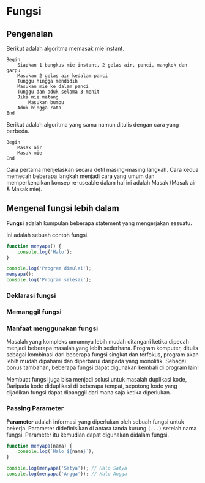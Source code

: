 # Fungsi

## Pengenalan

Berikut adalah algoritma memasak mie instant.

```text
Begin
    Siapkan 1 bungkus mie instant, 2 gelas air, panci, mangkok dan garpu
    Masukan 2 gelas air kedalam panci
    Tunggu hingga mendidih
    Masukan mie ke dalam panci
    Tunggu dan aduk selama 3 menit
    Jika mie matang
        Masukan bumbu
    Aduk hingga rata
End
```

Berikut adalah algoritma yang sama namun ditulis dengan cara yang berbeda.

```text
Begin
    Masak air
    Masak mie
End
```

Cara pertama menjelaskan secara detil masing-masing langkah. Cara kedua memecah beberapa langkah menjadi cara yang umum dan memperkenalkan konsep re-useable dalam hal ini adalah Masak (Masak air & Masak mie).

## Mengenal fungsi lebih dalam

**Fungsi** adalah kumpulan beberapa statement yang mengerjakan sesuatu.

Ini adalah sebuah contoh fungsi.

```js
function menyapa() {
    console.log('Halo');
}

console.log('Program dimulai');
menyapa();
console.log('Program selesai');
```

### Deklarasi fungsi

### Memanggil fungsi

### Manfaat menggunakan fungsi

Masalah yang kompleks umumnya lebih mudah ditangani ketika dipecah menjadi beberapa masalah yang lebih sederhana. Program komputer, ditulis sebagai kombinasi dari beberapa fungsi singkat dan terfokus, program akan lebih mudah dipahami dan diperbarui daripada yang monolitik. Sebagai bonus tambahan, beberapa fungsi dapat digunakan kembali di program lain!

Membuat fungsi juga bisa menjadi solusi untuk masalah duplikasi kode, Daripada kode diduplikasi di beberapa tempat, sepotong kode yang dijadikan fungsi dapat dipanggil dari mana saja ketika diperlukan.

### Passing Parameter

**Parameter** adalah informasi yang diperlukan oleh sebuah fungsi untuk bekerja. Parameter didefinisikan di antara tanda kurung `(...)` setelah nama fungsi. Parameter itu kemudian dapat digunakan didalam fungsi.

```js
function menyapa(nama) {
    console.log(`Halo ${nama}`);
}

console.log(menyapa('Satya')); // Halo Satya
console.log(menyapa('Angga')); // Halo Angga
```